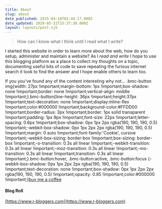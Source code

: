 ```yaml
---
title: About
slug: about
date_published: 2015-04-18T02:44:17.000Z
date_updated: 2020-05-31T15:37:30.000Z
layout: layouts/post.njk
---
```


> How can I know what I think until I read what I write?

I started this website in order to learn more about the web, how do you setup, administer and maintain a website? As I *read and write* I hope to use this blogging platform as a place to collect my thoughts on a topic, documenting useful bits of code to save repeating the furious internet search it took to find the answer and I hope enable others to learn too.

If you you've found any of the content interesting why not...
.bmc-button img{width: 27px !important;margin-bottom: 1px !important;box-shadow: none !important;border: none !important;vertical-align: middle !important;}.bmc-button{line-height: 36px !important;height:37px !important;text-decoration: none !important;display:inline-flex !important;color:#000000 !important;background-color:#FFDD00 !important;border-radius: 3px !important;border: 1px solid transparent !important;padding: 1px 9px !important;font-size: 22px !important;letter-spacing: 0.6px !important;box-shadow: 0px 1px 2px rgba(190, 190, 190, 0.5) !important;-webkit-box-shadow: 0px 1px 2px 2px rgba(190, 190, 190, 0.5) !important;margin: 0 auto !important;font-family:'Cookie', cursive !important;-webkit-box-sizing: border-box !important;box-sizing: border-box !important;-o-transition: 0.3s all linear !important;-webkit-transition: 0.3s all linear !important;-moz-transition: 0.3s all linear !important;-ms-transition: 0.3s all linear !important;transition: 0.3s all linear !important;}.bmc-button:hover, .bmc-button:active, .bmc-button:focus {-webkit-box-shadow: 0px 1px 2px 2px rgba(190, 190, 190, 0.5) !important;text-decoration: none !important;box-shadow: 0px 1px 2px 2px rgba(190, 190, 190, 0.5) !important;opacity: 0.85 !important;color:#000000 !important;}[buy me a coffee](https://www.buymeacoffee.com/6uRXFwMJD)
#### Blog Roll

[https://www.r-bloggers.com](https://www.r-bloggers.com)
